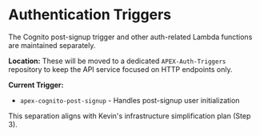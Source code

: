 # Authentication Triggers

The Cognito post-signup trigger and other auth-related Lambda functions are maintained separately.

**Location:** These will be moved to a dedicated `APEX-Auth-Triggers` repository to keep the API service focused on HTTP endpoints only.

**Current Trigger:**
- `apex-cognito-post-signup` - Handles post-signup user initialization

This separation aligns with Kevin's infrastructure simplification plan (Step 3).


